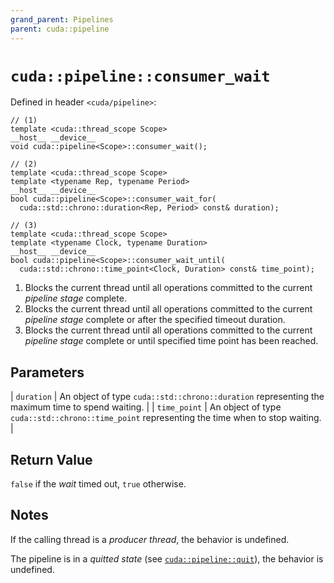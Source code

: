 ```yaml
---
grand_parent: Pipelines
parent: cuda::pipeline
---
```


# `cuda::pipeline::consumer_wait`

Defined in header `<cuda/pipeline>`:

```cuda
// (1)
template <cuda::thread_scope Scope>
__host__ __device__
void cuda::pipeline<Scope>::consumer_wait();

// (2)
template <cuda::thread_scope Scope>
template <typename Rep, typename Period>
__host__ __device__
bool cuda::pipeline<Scope>::consumer_wait_for(
  cuda::std::chrono::duration<Rep, Period> const& duration);

// (3)
template <cuda::thread_scope Scope>
template <typename Clock, typename Duration>
__host__ __device__
bool cuda::pipeline<Scope>::consumer_wait_until(
  cuda::std::chrono::time_point<Clock, Duration> const& time_point);
```

1. Blocks the current thread until all operations committed to the current
   _pipeline stage_ complete.
2. Blocks the current thread until all operations committed to the current
   _pipeline stage_ complete or after the specified timeout duration.
3. Blocks the current thread until all operations committed to the current
   _pipeline stage_ complete or until specified time point has been reached.

## Parameters

| `duration`   | An object of type `cuda::std::chrono::duration` representing the maximum time to spend waiting. |
| `time_point` | An object of type `cuda::std::chrono::time_point` representing the time when to stop waiting.   |

## Return Value

`false` if the _wait_ timed out, `true` otherwise.

## Notes

If the calling thread is a _producer thread_, the behavior is undefined.

The pipeline is in a _quitted state_ (see [`cuda::pipeline::quit`]), the
  behavior is undefined.


[`cuda::pipeline::quit`]: ./quit.md

